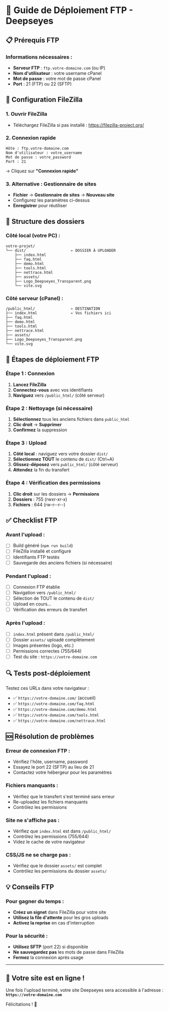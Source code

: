 # 🚀 Guide de Déploiement FTP - Deepseyes

## 📋 Prérequis FTP

### Informations nécessaires :
- **Serveur FTP** : `ftp.votre-domaine.com` (ou IP)
- **Nom d'utilisateur** : votre username cPanel
- **Mot de passe** : votre mot de passe cPanel
- **Port** : 21 (FTP) ou 22 (SFTP)

## 🔧 Configuration FileZilla

### 1. Ouvrir FileZilla
- Téléchargez FileZilla si pas installé : https://filezilla-project.org/

### 2. Connexion rapide
```
Hôte : ftp.votre-domaine.com
Nom d'utilisateur : votre_username
Mot de passe : votre_password
Port : 21
```
→ Cliquez sur **"Connexion rapide"**

### 3. Alternative : Gestionnaire de sites
- **Fichier** → **Gestionnaire de sites** → **Nouveau site**
- Configurez les paramètres ci-dessus
- **Enregistrer** pour réutiliser

## 📁 Structure des dossiers

### Côté local (votre PC) :
```
votre-projet/
└── dist/                    ← DOSSIER À UPLOADER
    ├── index.html
    ├── faq.html
    ├── demo.html
    ├── tools.html
    ├── nettrace.html
    ├── assets/
    ├── Logo_Deepseyes_Transparent.png
    └── vite.svg
```

### Côté serveur (cPanel) :
```
/public_html/                ← DESTINATION
├── index.html               ← Vos fichiers ici
├── faq.html
├── demo.html
├── tools.html
├── nettrace.html
├── assets/
├── Logo_Deepseyes_Transparent.png
└── vite.svg
```

## 🚀 Étapes de déploiement FTP

### Étape 1 : Connexion
1. **Lancez FileZilla**
2. **Connectez-vous** avec vos identifiants
3. **Naviguez** vers `/public_html/` (côté serveur)

### Étape 2 : Nettoyage (si nécessaire)
1. **Sélectionnez** tous les anciens fichiers dans `public_html`
2. **Clic droit** → **Supprimer**
3. **Confirmez** la suppression

### Étape 3 : Upload
1. **Côté local** : naviguez vers votre dossier `dist/`
2. **Sélectionnez TOUT** le contenu de `dist/` (Ctrl+A)
3. **Glissez-déposez** vers `public_html/` (côté serveur)
4. **Attendez** la fin du transfert

### Étape 4 : Vérification des permissions
1. **Clic droit** sur les dossiers → **Permissions**
2. **Dossiers** : 755 (rwxr-xr-x)
3. **Fichiers** : 644 (rw-r--r--)

## ✅ Checklist FTP

### Avant l'upload :
- [ ] Build généré (`npm run build`)
- [ ] FileZilla installé et configuré
- [ ] Identifiants FTP testés
- [ ] Sauvegarde des anciens fichiers (si nécessaire)

### Pendant l'upload :
- [ ] Connexion FTP établie
- [ ] Navigation vers `/public_html/`
- [ ] Sélection de TOUT le contenu de `dist/`
- [ ] Upload en cours...
- [ ] Vérification des erreurs de transfert

### Après l'upload :
- [ ] `index.html` présent dans `/public_html/`
- [ ] Dossier `assets/` uploadé complètement
- [ ] Images présentes (logo, etc.)
- [ ] Permissions correctes (755/644)
- [ ] Test du site : `https://votre-domaine.com`

## 🔍 Tests post-déploiement

Testez ces URLs dans votre navigateur :
- ✅ `https://votre-domaine.com/` (accueil)
- ✅ `https://votre-domaine.com/faq.html`
- ✅ `https://votre-domaine.com/demo.html`
- ✅ `https://votre-domaine.com/tools.html`
- ✅ `https://votre-domaine.com/nettrace.html`

## 🆘 Résolution de problèmes

### Erreur de connexion FTP :
- Vérifiez l'hôte, username, password
- Essayez le port 22 (SFTP) au lieu de 21
- Contactez votre hébergeur pour les paramètres

### Fichiers manquants :
- Vérifiez que le transfert s'est terminé sans erreur
- Re-uploadez les fichiers manquants
- Contrôlez les permissions

### Site ne s'affiche pas :
- Vérifiez que `index.html` est dans `/public_html/`
- Contrôlez les permissions (755/644)
- Videz le cache de votre navigateur

### CSS/JS ne se charge pas :
- Vérifiez que le dossier `assets/` est complet
- Contrôlez les permissions du dossier `assets/`

## 💡 Conseils FTP

### Pour gagner du temps :
- **Créez un signet** dans FileZilla pour votre site
- **Utilisez la file d'attente** pour les gros uploads
- **Activez la reprise** en cas d'interruption

### Pour la sécurité :
- **Utilisez SFTP** (port 22) si disponible
- **Ne sauvegardez pas** les mots de passe dans FileZilla
- **Fermez** la connexion après usage

---

## 🎉 Votre site est en ligne !

Une fois l'upload terminé, votre site Deepseyes sera accessible à l'adresse :
**`https://votre-domaine.com`**

Félicitations ! 🚀